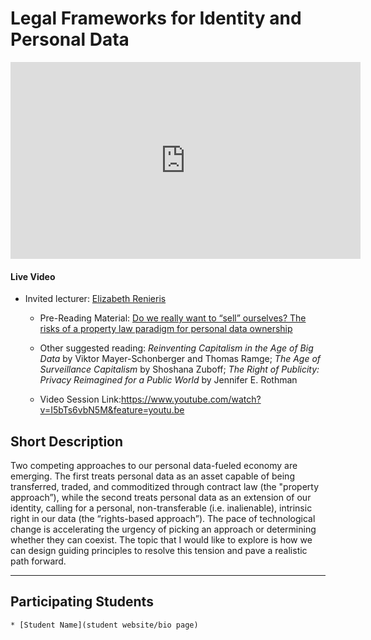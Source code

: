 # Legal Frameworks for Identity and Personal Data

<iframe width="560" height="315" src="https://www.youtube.com/embed/dPmK17nx4_Y" frameborder="0" allow="accelerometer; autoplay; encrypted-media; gyroscope; picture-in-picture" allowfullscreen></iframe>

#### Live Video

<script type="text/javascript">
        (function(p,i,g,e,o,n,s){p[o]=p[o]||function(){(p[o].q=p[o].q||[]).push(arguments)},
            n=i.createElement(g),s=i.getElementsByTagName(g)[0];n.async=1;n.src=e;
            s.parentNode.insertBefore(n,s);})
            (window,document,'script','https://static.pigeonhole.at/widget/pigeon-widget.js','phl');
        phl("create", {
            width: "320px",
            height: "568px",
            passcode: "LAWMIT",
            className: "pigeonhole-iframe",
            sessionId: 191272, 
        });
    </script>
<div class="pigeonhole-iframe"></div>


* Invited lecturer: [Elizabeth Renieris](https://github.com/mitmedialab/2019-MIT-Computational-Law-Course/wiki/Profile:-Elizabeth-Renieris)

  * Pre-Reading Material: [Do we really want to “sell” ourselves? The risks of a property law paradigm for personal data ownership](https://medium.com/@hackylawyER/do-we-really-want-to-sell-ourselves-the-risks-of-a-property-law-paradigm-for-data-ownership-b217e42edffa)

  * Other suggested reading: _Reinventing Capitalism in the Age of Big Data_ by Viktor Mayer-Schonberger and Thomas Ramge; _The Age of Surveillance Capitalism_ by Shoshana Zuboff; _The Right of Publicity: Privacy Reimagined for a Public World_ by Jennifer E. Rothman

  * Video Session Link:https://www.youtube.com/watch?v=I5bTs6vbN5M&feature=youtu.be

## Short Description

Two competing approaches to our personal data-fueled economy are emerging. The first treats personal data as an asset capable of being transferred, traded, and commoditized through contract law (the "property approach”), while the second treats personal data as an extension of our identity, calling for a personal, non-transferable (i.e. inalienable), intrinsic right in our data (the “rights-based approach”). The pace of technological change is accelerating the urgency of picking an approach or determining whether they can coexist. The topic that I would like to explore is how we can design guiding principles to resolve this tension and pave a realistic path forward.  


----------

## Participating Students

    * [Student Name](student website/bio page)
